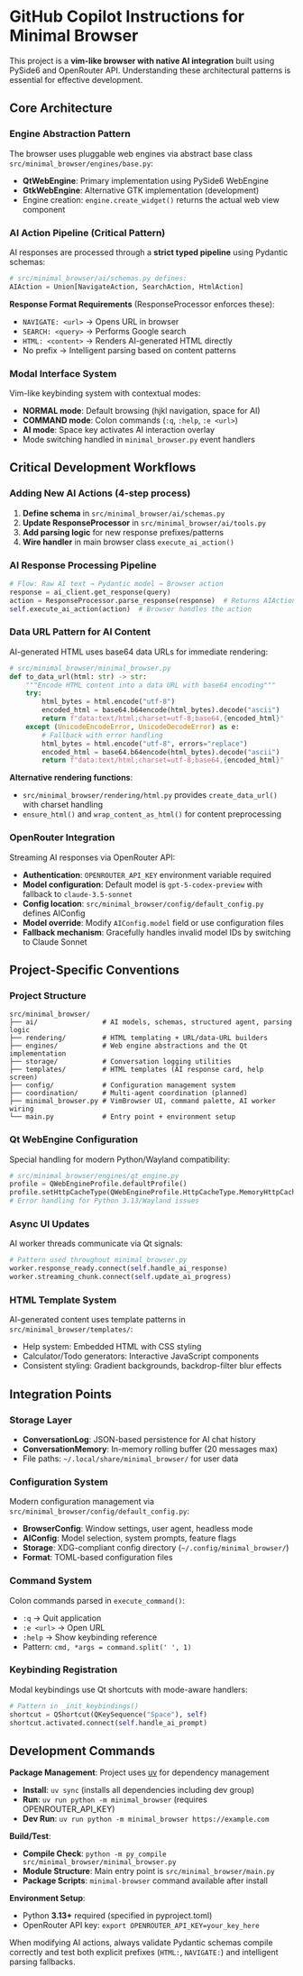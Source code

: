 # GitHub Copilot Instructions for Minimal Browser

This project is a **vim-like browser with native AI integration** built using PySide6 and OpenRouter API. Understanding these architectural patterns is essential for effective development.

## Core Architecture

### Engine Abstraction Pattern
The browser uses pluggable web engines via abstract base class `src/minimal_browser/engines/base.py`:
- **QtWebEngine**: Primary implementation using PySide6 WebEngine
- **GtkWebEngine**: Alternative GTK implementation (development)
- Engine creation: `engine.create_widget()` returns the actual web view component

### AI Action Pipeline (Critical Pattern)
AI responses are processed through a **strict typed pipeline** using Pydantic schemas:

```python
# src/minimal_browser/ai/schemas.py defines:
AIAction = Union[NavigateAction, SearchAction, HtmlAction]
```

**Response Format Requirements** (ResponseProcessor enforces these):
- `NAVIGATE: <url>` → Opens URL in browser
- `SEARCH: <query>` → Performs Google search  
- `HTML: <content>` → Renders AI-generated HTML directly
- No prefix → Intelligent parsing based on content patterns

### Modal Interface System
Vim-like keybinding system with contextual modes:
- **NORMAL mode**: Default browsing (hjkl navigation, space for AI)
- **COMMAND mode**: Colon commands (`:q`, `:help`, `:e <url>`)
- **AI mode**: Space key activates AI interaction overlay
- Mode switching handled in `minimal_browser.py` event handlers

## Critical Development Workflows

### Adding New AI Actions (4-step process)
1. **Define schema** in `src/minimal_browser/ai/schemas.py`
2. **Update ResponseProcessor** in `src/minimal_browser/ai/tools.py` 
3. **Add parsing logic** for new response prefixes/patterns
4. **Wire handler** in main browser class `execute_ai_action()`

### AI Response Processing Pipeline
```python
# Flow: Raw AI text → Pydantic model → Browser action
response = ai_client.get_response(query)
action = ResponseProcessor.parse_response(response)  # Returns AIAction
self.execute_ai_action(action)  # Browser handles the action
```

### Data URL Pattern for AI Content
AI-generated HTML uses base64 data URLs for immediate rendering:
```python
# src/minimal_browser/minimal_browser.py
def to_data_url(html: str) -> str:
    """Encode HTML content into a data URL with base64 encoding"""
    try:
        html_bytes = html.encode("utf-8")
        encoded_html = base64.b64encode(html_bytes).decode("ascii")
        return f"data:text/html;charset=utf-8;base64,{encoded_html}"
    except (UnicodeEncodeError, UnicodeDecodeError) as e:
        # Fallback with error handling
        html_bytes = html.encode("utf-8", errors="replace")
        encoded_html = base64.b64encode(html_bytes).decode("ascii")
        return f"data:text/html;charset=utf-8;base64,{encoded_html}"
```

**Alternative rendering functions**:
- `src/minimal_browser/rendering/html.py` provides `create_data_url()` with charset handling
- `ensure_html()` and `wrap_content_as_html()` for content preprocessing

### OpenRouter Integration
Streaming AI responses via OpenRouter API:
- **Authentication**: `OPENROUTER_API_KEY` environment variable required
- **Model configuration**: Default model is `gpt-5-codex-preview` with fallback to `claude-3.5-sonnet`
- **Config location**: `src/minimal_browser/config/default_config.py` defines AIConfig
- **Model override**: Modify `AIConfig.model` field or use configuration files
- **Fallback mechanism**: Gracefully handles invalid model IDs by switching to Claude Sonnet

## Project-Specific Conventions

### Project Structure
```
src/minimal_browser/
├── ai/                # AI models, schemas, structured agent, parsing logic
├── rendering/         # HTML templating + URL/data-URL builders
├── engines/           # Web engine abstractions and the Qt implementation
├── storage/           # Conversation logging utilities
├── templates/         # HTML templates (AI response card, help screen)
├── config/            # Configuration management system
├── coordination/      # Multi-agent coordination (planned)
├── minimal_browser.py # VimBrowser UI, command palette, AI worker wiring
└── main.py            # Entry point + environment setup
```

### Qt WebEngine Configuration
Special handling for modern Python/Wayland compatibility:
```python
# src/minimal_browser/engines/qt_engine.py
profile = QWebEngineProfile.defaultProfile()
profile.setHttpCacheType(QWebEngineProfile.HttpCacheType.MemoryHttpCache)
# Error handling for Python 3.13/Wayland issues
```

### Async UI Updates
AI worker threads communicate via Qt signals:
```python
# Pattern used throughout minimal_browser.py
worker.response_ready.connect(self.handle_ai_response)
worker.streaming_chunk.connect(self.update_ai_progress)
```

### HTML Template System
AI-generated content uses template patterns in `src/minimal_browser/templates/`:
- Help system: Embedded HTML with CSS styling
- Calculator/Todo generators: Interactive JavaScript components
- Consistent styling: Gradient backgrounds, backdrop-filter blur effects

## Integration Points

### Storage Layer
- **ConversationLog**: JSON-based persistence for AI chat history
- **ConversationMemory**: In-memory rolling buffer (20 messages max)
- File paths: `~/.local/share/minimal_browser/` for user data

### Configuration System
Modern configuration management via `src/minimal_browser/config/default_config.py`:
- **BrowserConfig**: Window settings, user agent, headless mode
- **AIConfig**: Model selection, system prompts, feature flags
- **Storage**: XDG-compliant config directory (`~/.config/minimal_browser/`)
- **Format**: TOML-based configuration files

### Command System
Colon commands parsed in `execute_command()`:
- `:q` → Quit application
- `:e <url>` → Open URL
- `:help` → Show keybinding reference
- Pattern: `cmd, *args = command.split(' ', 1)`

### Keybinding Registration
Modal keybindings use Qt shortcuts with mode-aware handlers:
```python
# Pattern in _init_keybindings()
shortcut = QShortcut(QKeySequence("Space"), self)
shortcut.activated.connect(self.handle_ai_prompt)
```

## Development Commands

**Package Management**: Project uses [uv](https://docs.astral.sh/uv/) for dependency management
- **Install**: `uv sync` (installs all dependencies including dev group)
- **Run**: `uv run python -m minimal_browser` (requires OPENROUTER_API_KEY)
- **Dev Run**: `uv run python -m minimal_browser https://example.com`

**Build/Test**: 
- **Compile Check**: `python -m py_compile src/minimal_browser/minimal_browser.py`
- **Module Structure**: Main entry point is `src/minimal_browser/main.py`
- **Package Scripts**: `minimal-browser` command available after install

**Environment Setup**:
- Python **3.13+** required (specified in pyproject.toml)
- OpenRouter API key: `export OPENROUTER_API_KEY=your_key_here`

When modifying AI actions, always validate Pydantic schemas compile correctly and test both explicit prefixes (`HTML:`, `NAVIGATE:`) and intelligent parsing fallbacks.